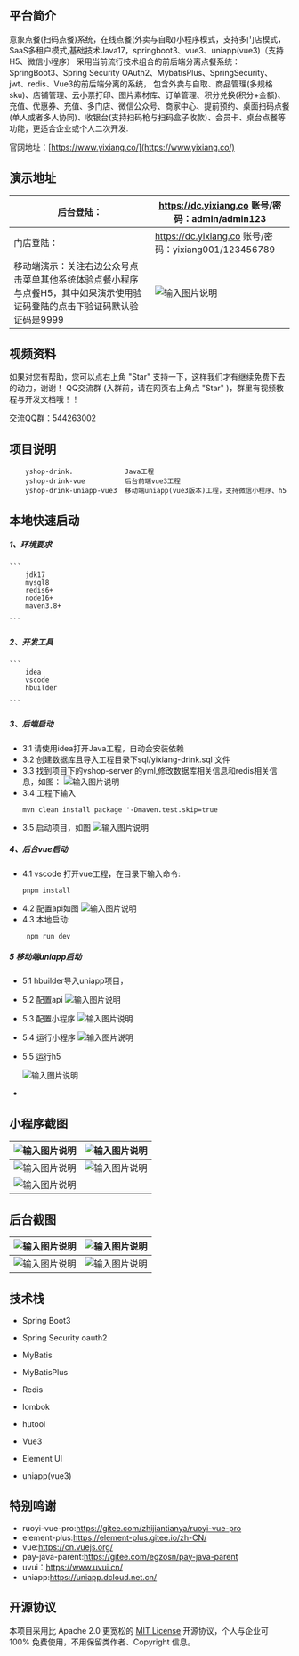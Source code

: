 

## 平台简介

意象点餐(扫码点餐)系统，在线点餐(外卖与自取)小程序模式，支持多门店模式，SaaS多租户模式,基础技术Java17，springboot3、vue3、uniapp(vue3)（支持H5、微信小程序）
采用当前流行技术组合的前后端分离点餐系统： SpringBoot3、Spring Security OAuth2、MybatisPlus、SpringSecurity、jwt、redis、Vue3的前后端分离的系统， 
包含外卖与自取、商品管理(多规格sku)、店铺管理、云小票打印、图片素材库、订单管理、积分兑换(积分+金额)、充值、优惠券、充值、多门店、微信公众号、商家中心、提前预约、桌面扫码点餐(单人或者多人协同)、收银台(支持扫码枪与扫码盒子收款)、会员卡、桌台点餐等功能，更适合企业或个人二次开发.

官网地址：[https://www.yixiang.co/](https://www.yixiang.co/)



## 演示地址

| 后台登陆：  | https://dc.yixiang.co   账号/密码：admin/admin123  |
|---|---|
| 门店登陆： | https://dc.yixiang.co   账号/密码：yixiang001/123456789  |
|  移动端演示：关注右边公众号点击菜单其他系统体验点餐小程序与点餐H5，其中如果演示使用验证码登陆的点击下验证码默认验证码是9999 | ![输入图片说明](assets/77a93e8c07a913b838a756abadb383b9.png) |

## 视频资料
如果对您有帮助，您可以点右上角 "Star" 支持一下，这样我们才有继续免费下去的动力，谢谢！ QQ交流群 (入群前，请在网页右上角点 "Star" )，群里有视频教程与开发文档哦！！

交流QQ群：544263002

## 项目说明
    

```
    yshop-drink.             Java工程
    yshop-drink-vue          后台前端vue3工程
    yshop-drink-uniapp-vue3  移动端uniapp(vue3版本)工程，支持微信小程序、h5
```


## 本地快速启动
  ##### 1、环境要求
   
    ```
        jdk17
        mysql8
        redis6+
        node16+
        maven3.8+
    
    ```
  ##### 2、开发工具
   
    ```
        idea
        vscode
        hbuilder
    
    ```
 ##### 3、后端启动


-   3.1 请使用idea打开Java工程，自动会安装依赖
-   3.2 创建数据库且导入工程目录下sql/yixiang-drink.sql 文件
-   3.3 找到项目下的yshop-server 的yml,修改数据库相关信息和redis相关信息，如图：
     ![输入图片说明](assets/image.png)
-   3.4 工程下输入
    ``` 
    mvn clean install package '-Dmaven.test.skip=true
    ```
-   3.5 启动项目，如图
    ![输入图片说明](assets/1702544439568.jpg)

##### 4、后台vue启动

 - 4.1 vscode 打开vue工程，在目录下输入命令: 
    ``` 
    pnpm install
    ```
 - 4.2 配置api如图
 ![输入图片说明](assets/1702544756749.jpg)
 - 4.3 本地启动:
    ```
     npm run dev
    ```

##### 5 移动端uniapp启动
 
  - 5.1 hbuilder导入uniapp项目，
  - 5.2 配置api
   ![输入图片说明](assets/WX20231214-171211@2x.png)
  - 5.3 配置小程序
   ![输入图片说明](assets/WX20231214-171416@2x.png)
  - 5.4 运行小程序
    ![输入图片说明](assets/WX20231214-171514@2x.png)
  - 5.5 运行h5
   
    ![输入图片说明](assets/1702545370856.jpg)
-



## 小程序截图

| ![输入图片说明](assets/20240901175929.png)| ![输入图片说明](assets/202409011759291.png) |
|---|---|
| ![输入图片说明](assets/20240901175927.jpg)  |  ![输入图片说明](assets/202409011759281.png) |
| ![输入图片说明](assets/20240901175928.png) |  |

## 后台截图

| ![输入图片说明](assets/WX20231208-120203@2x.png) | ![输入图片说明](assets/20231211104714.jpg)|
|---|---|
| ![输入图片说明](assets/WX20231208-120320@2x.png)  | ![输入图片说明](assets/WX20231208-120338@2x.png) |


## 技术栈
- Spring Boot3

- Spring Security oauth2

- MyBatis

- MyBatisPlus

- Redis

- lombok

- hutool

- Vue3

- Element UI

- uniapp(vue3)

## 特别鸣谢


- ruoyi-vue-pro:https://gitee.com/zhijiantianya/ruoyi-vue-pro
- element-plus:https://element-plus.gitee.io/zh-CN/
- vue:https://cn.vuejs.org/
- pay-java-parent:https://gitee.com/egzosn/pay-java-parent
- uvui：https://www.uvui.cn/
- uniapp:https://uniapp.dcloud.net.cn/


## 开源协议

本项目采用比 Apache 2.0 更宽松的 [MIT License](https://gitee.com/guchengwuyue/yshop-drink/blob/master/LICENSE) 开源协议，个人与企业可 100% 免费使用，不用保留类作者、Copyright 信息。

